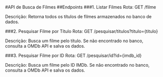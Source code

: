 #API de Busca de Filmes
##Endpoints
###1. Listar Filmes
Rota: GET /filme

Descrição: Retorna todos os títulos de filmes armazenados no banco de dados.

###2. Pesquisar Filme por Título
Rota: GET /pesquisar/titulos?titulo={titulo}

Descrição: Busca um filme pelo título. Se não encontrado no banco, consulta a OMDb API e salva os dados.

###3. Pesquisar Filme por ID
Rota: GET /pesquisar/id?id={imdb_id}

Descrição: Busca um filme pelo ID IMDb. Se não encontrado no banco, consulta a OMDb API e salva os dados.
